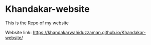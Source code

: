 # Khandakar-website
This is the Repo of my website

Website link: https://khandakarwahiduzzaman.github.io/Khandakar-website/
